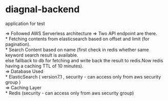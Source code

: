 # diagnal-backend
application for test

=>  Followed AWS Serverless architecture 
 => Two API endpoint are there.<br />
    * Fetching contents from elasticsearch based on offset and limit (for pagination).<br />
    * Search Content based on name (first check in redis whether same keyword search result is available.<br />
      else fallback to db for fetching and write back the result to redis.Now redis having a caching TTL of 10 minutes).<br/>
=> Database Used<br/>
    * ElasticSearch ( version7.1 , security - can access only from aws security group )<br/>
=> Caching Layer<br/>
    * Redis (security - can access only from aws security group)
      
